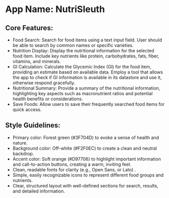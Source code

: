 # **App Name**: NutriSleuth

## Core Features:

- Food Search: Search for food items using a text input field. User should be able to search by common names or specific varieties.
- Nutrition Display: Display the nutritional information for the selected food item. Include key nutrients like protein, carbohydrates, fats, fiber, vitamins, and minerals.
- GI Calculation: Calculate the Glycemic Index (GI) for the food item, providing an estimate based on available data. Employ a tool that allows the app to check if GI information is available in its datastore and use it, otherwise respond gracefully.
- Nutritional Summary: Provide a summary of the nutritional information, highlighting key aspects such as macronutrient ratios and potential health benefits or considerations.
- Save Foods: Allow users to save their frequently searched food items for quick access.

## Style Guidelines:

- Primary color: Forest green (#3F704D) to evoke a sense of health and nature.
- Background color: Off-white (#F2F0EC) to create a clean and neutral backdrop.
- Accent color: Soft orange (#D97706) to highlight important information and call-to-action buttons, creating a warm, inviting feel.
- Clean, readable fonts for clarity (e.g., Open Sans, or Lato) .
- Simple, easily recognizable icons to represent different food groups and nutrients.
- Clear, structured layout with well-defined sections for search, results, and detailed information.